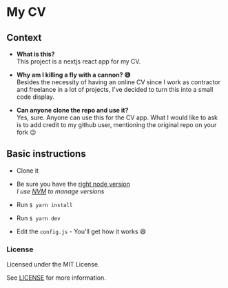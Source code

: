 # My CV

## Context

- **What is this?**\
This project is a nextjs react app for my CV.

- **Why am I killing a fly with a cannon? :sweat_smile:**\
Besides the necessity of having an online CV since I work as contractor and freelance in a lot of projects, I've decided to turn this into a small code display.

- **Can anyone clone the repo and use it?**\
Yes, sure. Anyone can use this for the CV app. What I would like to ask is to add credit to my github user, mentioning the original repo on your fork :wink:

## Basic instructions

- Clone it

- Be sure you have the [right node version](./.nvmrc)\
*I use [NVM](https://github.com/nvm-sh/nvm) to manage versions*

- Run `$ yarn install`

- Run `$ yarn dev`

- Edit the `config.js` - You'll get how it works :smile:

### License

Licensed under the MIT License.

See [LICENSE](./LICENSE.md) for more information.